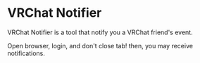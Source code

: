 # VRChat Notifier

VRChat Notifier is a tool that notify you a VRChat friend's event.

Open browser, login, and don't close tab! then, you may receive notifications.
